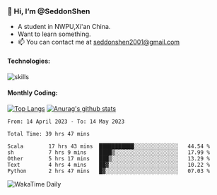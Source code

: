 ### 👋 Hi, I’m @SeddonShen
- A student in NWPU,Xi'an China.
- Want to learn something.
- 📫 You can contact me at seddonshen2001@gmail.com

#### Technologies:

![skills](https://skillicons.dev/icons?i=scala,js,html,css,bootstrap,jquery,c,cpp,cloudflare,django,docker,flask,git,github,githubactions,linux,latex,mysql,nodejs,ps,php,pr,py,raspberrypi,redis,unreal,v,vscode,vue,bash)

#### Monthly Coding:
[![Top Langs](https://github-readme-stats.vercel.app/api/top-langs?username=seddonshen&show_icons=true&locale=en&layout=compact&hide=html&langs_count=8)](https://github.com/SeddonShen/)
[![Anurag's github stats](https://github-readme-stats.vercel.app/api?username=SeddonShen&count_private=true&show_icons=true)](https://github.com/anuraghazra/github-readme-stats)
<!--START_SECTION:waka-->

```text
From: 14 April 2023 - To: 14 May 2023

Total Time: 39 hrs 47 mins

Scala        17 hrs 43 mins  ███████████░░░░░░░░░░░░░░   44.54 %
sh           7 hrs 9 mins    ████▒░░░░░░░░░░░░░░░░░░░░   17.99 %
Other        5 hrs 17 mins   ███▒░░░░░░░░░░░░░░░░░░░░░   13.29 %
Text         4 hrs 4 mins    ██▓░░░░░░░░░░░░░░░░░░░░░░   10.22 %
Python       2 hrs 47 mins   █▓░░░░░░░░░░░░░░░░░░░░░░░   07.03 %
```

<!--END_SECTION:waka-->

![WakaTime Daily](https://wakatime.com/share/@seddon2001/61a7e342-5f12-4fea-bf92-1fac161e97d6.svg)
<!---
SeddonShen/SeddonShen is a ✨ special ✨ repository because its `README.md` (this file) appears on your GitHub profile.
You can click the Preview link to take a look at your changes.
--->
